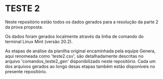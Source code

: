 # TESTE 2

Neste repositório estão todos os dados gerados para a resolução da parte 2 da prova proposta.

Os dados foram gerados localmente através da linha de comando do terminal Linux Mint (versão 20.2).

As etapas de análise da planilha original encaminhada pela equipe Genera, aqui renomeada como 'teste2.csv', são detalhadamente descritas no arquivo 'comandos_teste2_gen' disponibilizado neste repositório. Cada um dos arquivos gerados ao longo desas etapas também estão disponíveis no presente repositório.
